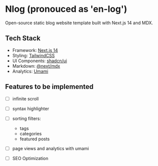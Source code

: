 # Nlog (pronouced as 'en-log')

Open-source static blog website template built with Next.js 14 and MDX.

## Tech Stack

- Framework: [Next.js 14](https://nextjs.org)
- Styling: [TailwindCSS](https://tailwindcss.com)
- UI Components: [shadcn/ui](https://ui.shadcn.com)
- Markdown: [@next/mdx](https://www.npmjs.com/package/@next/mdx)
- Analytics: [Umami](https://umami.is)
  
## Features to be implemented

- [ ] infinite scroll
- [ ] syntax highlighter
- [ ] sorting filters:
  - tags
  - categories
  - featured posts
- [ ] page views and analytics with umami
- [ ] SEO Optimization
  
